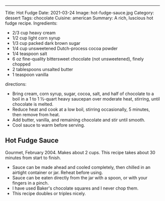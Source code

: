 ---
Title: Hot Fudge
Date: 2021-03-24
Image: hot-fudge-sauce.jpg
Category: dessert
Tags: chocolate
Cuisine: american
Summary: A rich, luscious hot fudge recipe.
Ingredients:
- 2/3 cup heavy cream
- 1/2 cup light corn syrup  
- 1/3 cup packed dark brown sugar  
- 1/4 cup unsweetened Dutch-process cocoa powder  
- 1/4 teaspoon salt
- 6 oz fine-quality bittersweet chocolate (not unsweetened), finely chopped  
- 2 tablespoons unsalted butter  
- 1 teaspoon vanilla  

<!--
Yield: 8
PrepTime: 15
CookTime: 45
-->


directions:

- Bring cream, corn syrup, sugar, cocoa, salt, and half of chocolate to a boil in a 1 to 1 ½-quart heavy saucepan over moderate heat, stirring, until chocolate is melted.
- Reduce heat and cook at a low boil, stirring occasionally, 5 minutes, then remove from heat.
- Add butter, vanilla, and remaining chocolate and stir until smooth.
- Cool sauce to warm before serving.

## Hot Fudge Sauce

Gourmet, February 2004. Makes about 2 cups. This recipe takes about 30 minutes
from start to finish.


* Sauce can be made ahead and cooled completely, then chilled in an airtight
  container or jar. Reheat before using.
* Sauce can be eaten directly from the jar with a spoon, or with your fingers
  in a pinch.
* I have used Baker's chocolate squares and I never chop them.
* This recipe doubles or triples nicely.

